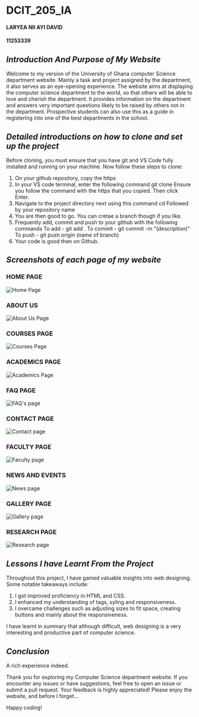 # DCIT_205_IA
#### **LARYEA NII AYI DAVID**

#### **11253339**

## *Introduction And Purpose of My Website*

Welcome to my version of the University of Ghana computer Science department website. Mainly a task and project assigned by the department, it also serves as an eye-opening experience. The website aims at displaying the computer science department to the world, so that others will be able to love and cherish the department. It provides information on the department and answers very important questions likely to be raised by others not in the department. Prospective students can also use this as a guide in registering into one of the best departments in the school.

## *Detailed introductions on how to clone and set up the project*
Before cloning, you must ensure that you have git and VS Code fully installed and running on your machine.
Now follow these steps to clone:
1. On your github repository, copy the https 
2. In your VS code terminal, enter the following command
git clone 
Ensure you follow the command with the https that you copied. Then click Enter.
3. Navigate to the project directory next using this command
cd
Followed by your repository name
4. You are then good to go. You can cretae a branch though if you like.
5. Frequently add, commit and push to your github with the following commands
To add - git add .
To commit - git commit -m "(description)"
To push - git push origin (name of branch) 
6. Your code is good then on Github.

## *Screenshots of each page of my website*

### **HOME PAGE**
![Home Page](Home%20Page.jpeg)

### **ABOUT US**
![About Us Page](About%20Us%20Page.jpeg)

### **COURSES PAGE**
![Courses Page](Courses%20Page.jpeg)

### **ACADEMICS PAGE**
![Academics Page](Academics%20Page.jpeg)

### **FAQ PAGE**
![FAQ's page](FAQ%20Page.jpeg)

### **CONTACT PAGE**
![Contact page](FAQ%20Page.jpeg)

### **FACULTY PAGE**
![Faculty page](FAQ%20Page.jpeg)

### **NEWS AND EVENTS**
![News page](FAQ%20Page.jpeg)

### **GALLERY PAGE**
![Gallery page](FAQ%20Page.jpeg)

### **RESEARCH PAGE**
![Research page](FAQ%20Page.jpeg)

## *Lessons I have Learnt From the Project*

Throughout this project, I have gained valuable insights into web designing. Some notable takeaways include:

1. I got improved proficiency in HTML and CSS.
2. I enhanced my understanding of tags, syling and responsiveness.
3. I overcame challenges such as adjusting sizes to fit space, creating buttons and mainly about the responsiveness.

I have learnt in summary that although difficult, web designing is a very interesting and productive part of computer science.

## *Conclusion*

A rich experience indeed.

Thank you for exploring my Computer Science department website. If you encounter any issues or have suggestions, feel free to open an issue or submit a pull request. Your feedback is highly appreciated!
Please enjoy the website, and before I forget...

Happy coding!